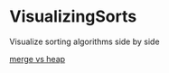 # VisualizingSorts
Visualize sorting algorithms side by side

[merge vs heap](eb702300-cb07-4197-8209-ffb3b84e9175.webm)
